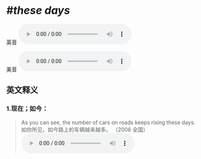 # ***\#these days*** 
英音
<audio src="./media/these days1_AAC.aac" controls="controls"></audio>

美音
<audio src="./media/these days2_AAC.aac" controls="controls"></audio>



  

英文释义
---
### 1.**现在；如今：**  

 > As you can see, the number of cars on roads keeps rising these days.    
 > 如你所见，如今路上的车辆越来越多。  （2006 全国）  
<audio src="./media/day-14.aac" controls="controls"></audio>


